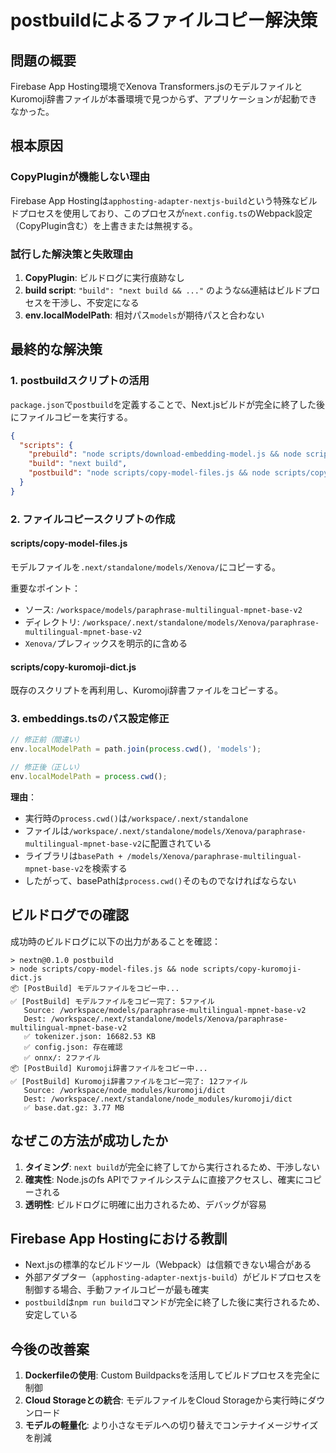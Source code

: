 # postbuildによるファイルコピー解決策

## 問題の概要

Firebase App Hosting環境でXenova Transformers.jsのモデルファイルとKuromoji辞書ファイルが本番環境で見つからず、アプリケーションが起動できなかった。

## 根本原因

### CopyPluginが機能しない理由

Firebase App Hostingは`apphosting-adapter-nextjs-build`という特殊なビルドプロセスを使用しており、このプロセスが`next.config.ts`のWebpack設定（CopyPlugin含む）を上書きまたは無視する。

### 試行した解決策と失敗理由

1. **CopyPlugin**: ビルドログに実行痕跡なし
2. **build script**: `"build": "next build && ..."` のような`&&`連結はビルドプロセスを干渉し、不安定になる
3. **env.localModelPath**: 相対パス`models`が期待パスと合わない

## 最終的な解決策

### 1. postbuildスクリプトの活用

`package.json`で`postbuild`を定義することで、Next.jsビルドが完全に終了した後にファイルコピーを実行する。

```json
{
  "scripts": {
    "prebuild": "node scripts/download-embedding-model.js && node scripts/conditional-download.js",
    "build": "next build",
    "postbuild": "node scripts/copy-model-files.js && node scripts/copy-kuromoji-dict.js"
  }
}
```

### 2. ファイルコピースクリプトの作成

#### scripts/copy-model-files.js

モデルファイルを`.next/standalone/models/Xenova/`にコピーする。

重要なポイント：
- ソース: `/workspace/models/paraphrase-multilingual-mpnet-base-v2`
- ディレクトリ: `/workspace/.next/standalone/models/Xenova/paraphrase-multilingual-mpnet-base-v2`
- `Xenova/`プレフィックスを明示的に含める

#### scripts/copy-kuromoji-dict.js

既存のスクリプトを再利用し、Kuromoji辞書ファイルをコピーする。

### 3. embeddings.tsのパス設定修正

```typescript
// 修正前（間違い）
env.localModelPath = path.join(process.cwd(), 'models');

// 修正後（正しい）
env.localModelPath = process.cwd();
```

**理由**：
- 実行時の`process.cwd()`は`/workspace/.next/standalone`
- ファイルは`/workspace/.next/standalone/models/Xenova/paraphrase-multilingual-mpnet-base-v2`に配置されている
- ライブラリは`basePath + /models/Xenova/paraphrase-multilingual-mpnet-base-v2`を検索する
- したがって、basePathは`process.cwd()`そのものでなければならない

## ビルドログでの確認

成功時のビルドログに以下の出力があることを確認：

```
> nextn@0.1.0 postbuild
> node scripts/copy-model-files.js && node scripts/copy-kuromoji-dict.js
📦 [PostBuild] モデルファイルをコピー中...
✅ [PostBuild] モデルファイルをコピー完了: 5ファイル
   Source: /workspace/models/paraphrase-multilingual-mpnet-base-v2
   Dest: /workspace/.next/standalone/models/Xenova/paraphrase-multilingual-mpnet-base-v2
   ✅ tokenizer.json: 16682.53 KB
   ✅ config.json: 存在確認
   ✅ onnx/: 2ファイル
📦 [PostBuild] Kuromoji辞書ファイルをコピー中...
✅ [PostBuild] Kuromoji辞書ファイルをコピー完了: 12ファイル
   Source: /workspace/node_modules/kuromoji/dict
   Dest: /workspace/.next/standalone/node_modules/kuromoji/dict
   ✅ base.dat.gz: 3.77 MB
```

## なぜこの方法が成功したか

1. **タイミング**: `next build`が完全に終了してから実行されるため、干渉しない
2. **確実性**: Node.jsのfs APIでファイルシステムに直接アクセスし、確実にコピーされる
3. **透明性**: ビルドログに明確に出力されるため、デバッグが容易

## Firebase App Hostingにおける教訓

- Next.jsの標準的なビルドツール（Webpack）は信頼できない場合がある
- 外部アダプター（`apphosting-adapter-nextjs-build`）がビルドプロセスを制御する場合、手動ファイルコピーが最も確実
- `postbuild`は`npm run build`コマンドが完全に終了した後に実行されるため、安定している

## 今後の改善案

1. **Dockerfileの使用**: Custom Buildpacksを活用してビルドプロセスを完全に制御
2. **Cloud Storageとの統合**: モデルファイルをCloud Storageから実行時にダウンロード
3. **モデルの軽量化**: より小さなモデルへの切り替えでコンテナイメージサイズを削減

